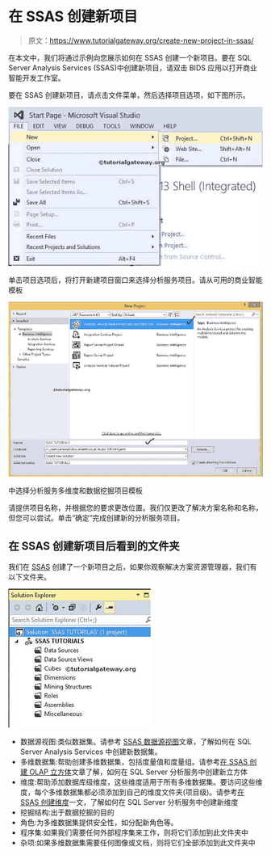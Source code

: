 # 在 SSAS 创建新项目

> 原文：<https://www.tutorialgateway.org/create-new-project-in-ssas/>

在本文中，我们将通过示例向您展示如何在 SSAS 创建一个新项目。要在 SQL Server Analysis Services (SSAS)中创建新项目，请双击 BIDS 应用以打开商业智能开发工作室。

要在 SSAS 创建新项目，请点击文件菜单，然后选择项目选项，如下图所示。

![Create New Project in SSAS 1](img/43a8b3adabea87d170f7009831d226a4.png)

单击项目选项后，将打开新建项目窗口来选择分析服务项目。请从可用的商业智能模板

![Create New Project in SSAS 2](img/6640ce928c233ac80c9e5ed77a7a414b.png)

中选择分析服务多维度和数据挖掘项目模板

请提供项目名称，并根据您的要求更改位置。我们仅更改了解决方案名称和名称，但您可以尝试。单击“确定”完成创建新的分析服务项目。

## 在 SSAS 创建新项目后看到的文件夹

我们在 [SSAS](https://www.tutorialgateway.org/ssas/) 创建了一个新项目之后，如果你观察解决方案资源管理器，我们有以下文件夹。

![Create New Project in SSAS 3](img/d40cd6e6e4fd239fd702df7f03ee7caa.png)

*   数据源视图:类似数据集。请参考 [SSAS 数据源视图](https://www.tutorialgateway.org/ssas-data-source-view/)文章，了解如何在 SQL Server Analysis Services 中创建新数据集。
*   多维数据集:帮助创建多维数据集，包括度量值和度量组。请参考[在 SSAS 创建 OLAP 立方体](https://www.tutorialgateway.org/create-olap-cube-in-ssas/)文章了解，如何在 SQL Server 分析服务中创建新立方体
*   维度:帮助添加数据库级维度，这些维度适用于所有多维数据集。要访问这些维度，每个多维数据集都必须添加到自己的维度文件夹(项目级)。请参考[在 SSAS 创建维度](https://www.tutorialgateway.org/create-dimension-in-ssas/)一文，了解如何在 SQL Server 分析服务中创建新维度
*   挖掘结构:出于数据挖掘的目的
*   角色:为多维数据集提供安全性，如分配新角色等。
*   程序集:如果我们需要任何外部程序集来工作，则将它们添加到此文件夹中
*   杂项:如果多维数据集需要任何图像或文档，则将它们全部添加到此文件夹中
